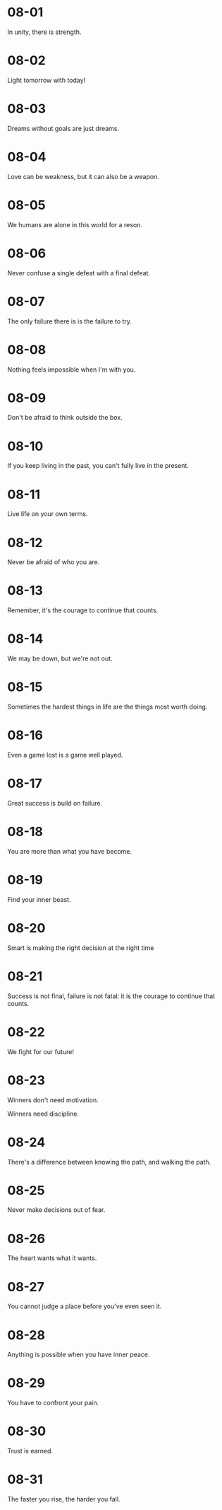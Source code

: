 # 08-01

In unity, there is strength.

# 08-02

Light tomorrow with today!

# 08-03

Dreams without goals are just dreams.

# 08-04

Love can be weakness, but it can also be a weapon.

# 08-05

We humans are alone in this world for a reson.

# 08-06

Never confuse a single defeat with a final defeat.

# 08-07

The only failure there is is the failure to try.

# 08-08

Nothing feels impossible when I'm with you.

# 08-09

Don't be afraid to think outside the box.

# 08-10

If you keep living in the past, you can't fully live in the present.

# 08-11

Live life on your own terms.

# 08-12

Never be afraid of who you are.

# 08-13

Remember, it's the courage to continue that counts.

# 08-14

We may be down, but we're not out.

# 08-15

Sometimes the hardest things in life are the things most worth doing.

# 08-16

Even a game lost is a game well played.

# 08-17

Great success is build on failure.

# 08-18

You are more than what you have become.

# 08-19

Find your inner beast.

# 08-20

Smart is making the right decision at the right time

# 08-21

Success is not final, failure is not fatal: it is the courage to continue that counts.

# 08-22

We fight for our future!

# 08-23

Winners don't need motivation.

Winners need discipline.

# 08-24

There's a difference between knowing the path, and walking the path.

# 08-25

Never make decisions out of fear.

# 08-26

The heart wants what it wants.

# 08-27

You cannot judge a place before you've even seen it.

# 08-28

Anything is possible when you have inner peace.

# 08-29

You have to confront your pain.

# 08-30

Trust is earned.

# 08-31

The faster you rise, the harder you fall.